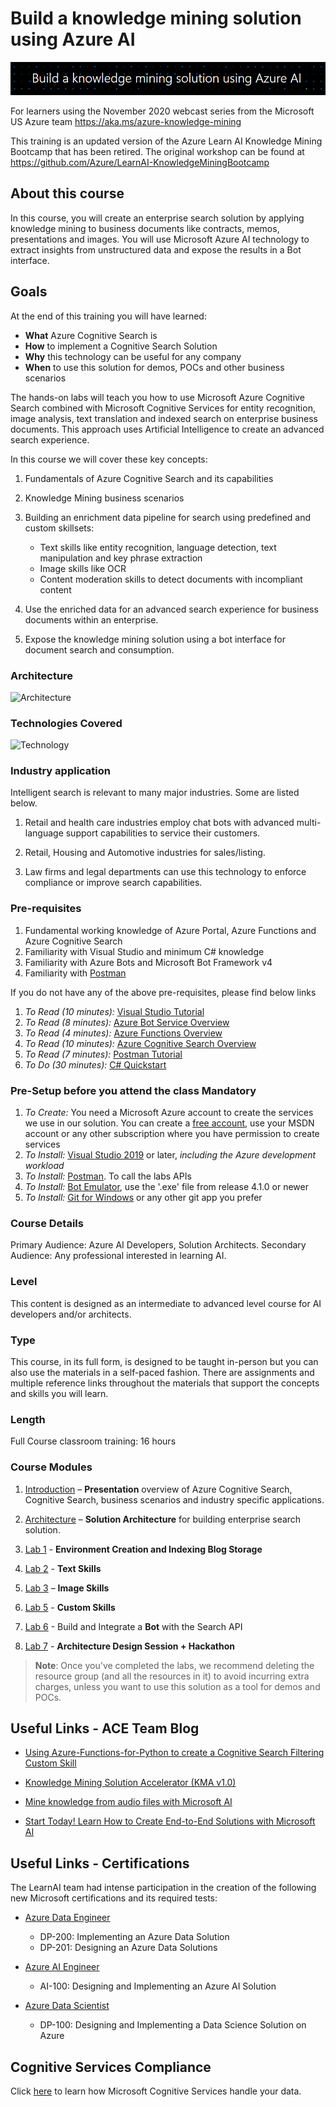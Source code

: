 # Build a knowledge mining solution using Azure AI

![Logo](./resources/images/readme/new-header.png)

For learners using the November 2020 webcast series from the Microsoft US Azure team https://aka.ms/azure-knowledge-mining

This training is an updated version of the Azure Learn AI Knowledge Mining Bootcamp that has been retired. The original workshop can be found at https://github.com/Azure/LearnAI-KnowledgeMiningBootcamp

## About this course

In this course, you will create an enterprise search solution by applying knowledge mining to business documents like contracts, memos, presentations and images.
You will use Microsoft Azure AI technology to extract insights from unstructured data and expose the results in a Bot interface.

## Goals

At the end of this training you will have learned:

+ **What** Azure Cognitive Search is
+ **How** to implement a Cognitive Search Solution
+ **Why** this technology can be useful for any company
+ **When** to use this solution for demos, POCs and other business scenarios

The hands-on labs will teach you how to use Microsoft Azure Cognitive Search combined with Microsoft Cognitive Services for entity recognition, image analysis, text translation and indexed search on enterprise business documents. This approach uses Artificial Intelligence to create an advanced search experience.

In this course we will cover these key concepts:

1. Fundamentals of Azure Cognitive Search and its capabilities

2. Knowledge Mining business scenarios

3. Building an enrichment data pipeline for search using predefined and custom skillsets:

    + Text skills like entity recognition, language detection, text manipulation and key phrase extraction
    + Image skills like OCR
    + Content moderation skills to detect documents with incompliant content

4. Use the enriched data for an advanced search experience for business documents within an enterprise.

5. Expose the knowledge mining solution using a bot interface for document search and consumption.

### Architecture

![Architecture](./resources/images/readme/architecture.png)

### Technologies Covered

![Technology](./resources/images/readme/tech-map.png)

### Industry application

Intelligent search is relevant to many major industries. Some are listed below.

1. Retail and health care industries employ chat bots with advanced multi-language support capabilities to service their customers.

1. Retail, Housing and Automotive industries for sales/listing.

1. Law firms and legal departments can use this technology to enforce compliance or improve search capabilities.

### Pre-requisites

1. Fundamental working knowledge of Azure Portal, Azure Functions and Azure Cognitive Search
1. Familiarity with Visual Studio and minimum C# knowledge
1. Familiarity with Azure Bots and Microsoft Bot Framework v4
1. Familiarity with [Postman](https://www.getpostman.com/)

If you do not have any of the above pre-requisites, please find below links

1. *To Read (10 minutes):* [Visual Studio Tutorial](https://docs.microsoft.com/en-us/visualstudio/ide/visual-studio-ide)
1. *To Read (8 minutes):* [Azure Bot Service Overview](https://docs.microsoft.com/en-us/azure/bot-service/bot-service-overview-introduction?view=azure-bot-service-4.0)
1. *To Read (4 minutes):* [Azure Functions Overview](https://docs.microsoft.com/en-us/azure/azure-functions/functions-overview)  
1. *To Read (10 minutes):* [Azure Cognitive Search Overview](https://docs.microsoft.com/en-us/azure/search/search-what-is-azure-search)
1. *To Read (7 minutes):* [Postman Tutorial](https://docs.microsoft.com/en-us/azure/search/search-fiddler)
1. *To Do (30 minutes):* [C# Quickstart](https://docs.microsoft.com/en-us/dotnet/csharp/quick-starts/)

### Pre-Setup before you attend the class Mandatory

1. *To Create:* You need a Microsoft Azure account to create the services we use in our solution. You can create a [free account](https://azure.microsoft.com/en-us/free/), use your MSDN account or any other subscription where you have permission to create services
1. *To Install:* [Visual Studio 2019](https://www.visualstudio.com/vs/) or later, *including the Azure development workload*
1. *To Install:* [Postman](https://www.getpostman.com/). To call the labs APIs
1. *To Install:* [Bot Emulator](https://github.com/Microsoft/BotFramework-Emulator/releases), use the '.exe' file from release 4.1.0 or newer
1. *To Install:* [Git for Windows](https://gitforwindows.org/) or any other git app you prefer

### Course Details

Primary Audience: Azure AI Developers, Solution Architects.
Secondary Audience:  Any professional interested in learning AI.

### Level

This content is designed as an intermediate to advanced level course for AI developers and/or architects.

### Type

This course, in its full form, is designed to be taught in-person but you can also use the materials in a self-paced fashion. There are assignments and multiple reference links throughout the materials that support the concepts and skills you will learn.

### Length

Full Course classroom training:  16 hours

### Course Modules

1. [Introduction](./resources/md-files/introduction.md) – **Presentation** overview of Azure Cognitive Search, Cognitive Search, business scenarios and industry specific applications.

2. [Architecture](./resources/md-files/solution-architecture.md) – **Solution Architecture** for building enterprise search solution.

3. [Lab 1](./labs/Lab-01-Environment-Creation-and-Indexing-Blob-Storage.pdf) - **Environment Creation and Indexing Blog Storage**

4. [Lab 2](./labs/Lab-02-Text-Skills.pdf) - **Text Skills**

5. [Lab 3](./labs/Lab-03-Image-Skills.pdf) – **Image Skills**

7. [Lab 5](./labs/lab-05-custom-skills.md) - **Custom Skills**

8. [Lab 6](./labs/lab-06-bot-business-documents.md) - Build and Integrate a **Bot** with the Search API

9. [Lab 7](./labs/lab-final-case.md) - **Architecture Design Session + Hackathon**

> **Note**: Once you've completed the labs, we recommend deleting the resource group (and all the resources in it) to avoid incurring extra charges, unless you want to use this solution as a tool for demos and POCs.

## Useful Links - ACE Team Blog

+ [Using Azure-Functions-for-Python to create a Cognitive Search Filtering Custom Skill](https://techcommunity.microsoft.com/t5/AI-Customer-Engineering-Team/Using-Azure-Functions-for-Python-to-create-a-Cognitive-Search/ba-p/850106)

+ [Knowledge Mining Solution Accelerator (KMA v1.0)](https://techcommunity.microsoft.com/t5/AI-Customer-Engineering-Team/Announcement-Knowledge-Mining-Solution-Accelerator-KMA-v1-0/ba-p/805889)

+ [Mine knowledge from audio files with Microsoft AI](https://techcommunity.microsoft.com/t5/AI-Customer-Engineering-Team/Mine-knowledge-from-audio-files-with-Microsoft-AI/ba-p/781957)

+ [Start Today! Learn How to Create End-to-End Solutions with Microsoft AI](https://techcommunity.microsoft.com/t5/AI-Customer-Engineering-Team/Start-Today-Learn-How-to-Create-End-to-End-Solutions-with/ba-p/698422)

## Useful Links - Certifications

The LearnAI team had intense participation in the creation of the following new Microsoft certifications and its required tests:

+ [Azure Data Engineer​](https://www.microsoft.com/en-us/learning/azure-data-engineer.aspx)
  + DP-200: Implementing an Azure Data Solution
  + DP-201: Designing an Azure Data Solutions​

+ [Azure AI Engineer​](https://www.microsoft.com/en-us/learning/azure-ai-engineer.aspx)
  + AI-100: Designing and Implementing an Azure AI Solution

+ [Azure Data Scientist](https://www.microsoft.com/en-us/learning/azure-data-scientist.aspx)
  + DP-100: Designing and Implementing a Data Science Solution on Azure​

## Cognitive Services Compliance

Click [here](https://azure.microsoft.com/en-us/support/legal/cognitive-services-compliance-and-privacy/) to learn how Microsoft Cognitive Services handle your data.
